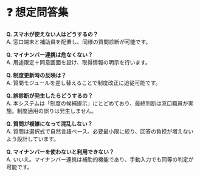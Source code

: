# ❓ 想定問答集

**Q. スマホが使えない人はどうするの？**  
A. 窓口端末と補助員を配置し、同様の質問診断が可能です。

**Q. マイナンバー連携は危なくない？**  
A. 用途限定＋同意画面を設け、取得情報の明示を行います。

**Q. 制度更新時の反映は？**  
A. 質問モジュールを差し替えることで制度改正に追従可能です。


**Q. 誤診断が発生したらどうするの？**  
A. 本システムは「制度の候補提示」にとどめており、最終判断は窓口職員が実施。制度適用の誤りは発生しません。

**Q. 質問が複雑になって混乱しない？**  
A. 質問は選択式で自然言語ベース。必要最小限に絞り、回答の負担が増えないよう設計しています。

**Q. マイナンバーを使わないと利用できない？**  
A. いいえ。マイナンバー連携は補助的機能であり、手動入力でも同等の判定が可能です。
